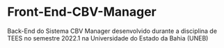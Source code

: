 # Front-End-CBV-Manager
Back-End do Sistema CBV Manager desenvolvido durante a disciplina de TEES no semestre 2022.1 na Universidade do Estado da Bahia (UNEB)

